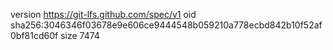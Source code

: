 version https://git-lfs.github.com/spec/v1
oid sha256:3046346f03678e9e606ce9444548b059210a778ecbd842b10f52af0bf81cd60f
size 7474
